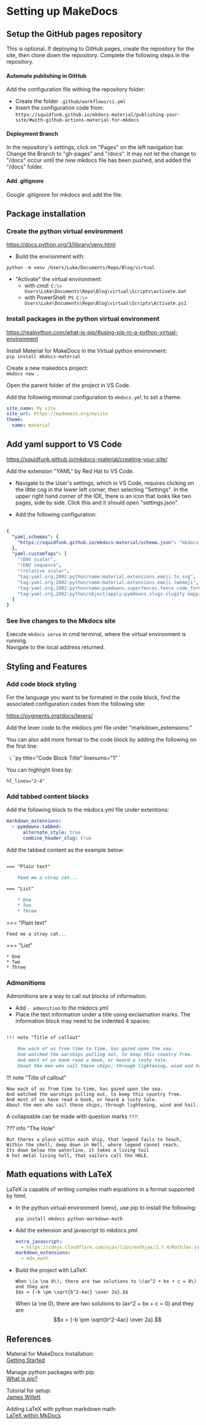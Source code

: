 # Setting up MakeDocs  

## Setup the GitHub pages repository  

This is optional. If deploying to GitHub pages, create the repository for the 
site, then clone down the repository.  Complete the following steps in the repository.  

#### Automate publishing in GitHub   

Add the configuration file withing the repository folder:  
- Create the folder `.github/workflows/ci.yml`  
- Insert the configuration code from:  
`https://squidfunk.github.io/mkdocs-material/publishing-your-site/#with-github-actions-material-for-mkdocs`  

#### Deployment Branch  

In the repository's settings, click on "Pages" on the left navigation bar. 
Change the Branch to "gh-pages" and "/docs". It may not let the change to 
"/docs" occur until the new mkdocs file has been pushed, and added the 
"/docs" folder.  

#### Add .gitignore  

Google .gitignore for mkdocs and add the file.  

## Package installation

### Create the python virtual environment  

https://docs.python.org/3/library/venv.html

- Build the envrionment with:  

`python -m venv /Users/Luke/Documents/Repo/Blog/virtual`   

- "Activate" the virtual environment:  
	- with *cmd*: `C:\> Users\Luke\Documents\Repo\Blog\virtual\Scripts\activate.bat`  
	- with PowerShell: `PS C:\> Users\Luke\Documents\Repo\Blog\virtual\Scripts\Activate.ps1`  

### Install packages in the python virtual environment  

https://realpython.com/what-is-pip/#using-pip-in-a-python-virtual-environment  

Install Material for MakeDocs in the Virtual python environment:  
`pip install mkdocs-material`

Create a new makedocs project:  
`mkdocs new .`  

Open the parent folder of the project in VS Code.  

Add the following minimal configuration to `mkdocs.yml` to set a theme:  

```yml  
site_name: My site
site_url: https://mydomain.org/mysite
theme:
  name: material
```

## Add yaml support to VS Code  

https://squidfunk.github.io/mkdocs-material/creating-your-site/

Add the extension "YAML" by Red Hat to VS Code.  

- Navigate to the User's settings, which in VS Code, requires clicking on the 
little cog in the lower left corner, then selecting "Settings". In the upper 
right hand corner of the IDE, there is an icon that looks like two pages, side 
by side. Click this and it should open "settings.json".   

- Add the following configuration:  

```yaml  

{
  "yaml.schemas": {
    "https://squidfunk.github.io/mkdocs-material/schema.json": "mkdocs.yml"
  },
  "yaml.customTags": [ 
    "!ENV scalar",
    "!ENV sequence",
    "!relative scalar",
    "tag:yaml.org,2002:python/name:material.extensions.emoji.to_svg",
    "tag:yaml.org,2002:python/name:material.extensions.emoji.twemoji",
    "tag:yaml.org,2002:python/name:pymdownx.superfences.fence_code_format",
    "tag:yaml.org,2002:python/object/apply:pymdownx.slugs.slugify mapping"
  ]
}
```

### See live changes to the Mkdocs site  

Execute `mkdocs serve` in cmd terminal, where the virtual environment is running.  
Navigate to the local address returned.  

## Styling and Features  

### Add code block styling  

For the language you want to be formated in the code block, find the associated 
configuration codes from the following site:  

https://pygments.org/docs/lexers/  

Add the lexer code to the mkdocs.yml file under "markdown_extensions:"  

You can also add more format to the code block by adding the following on the 
first line:  

` \`\`\`py title="Code Block Title" linenums="1" `

You can highlight lines by:  

` hl_lines="2-4"  `

### Add tabbed content blocks  

Add the following block to the mkdocs.yml file under extentions:  

```yml  
markdown_extensions:
  - pymdownx.tabbed:
      alternate_style: true
      combine_header_slug: true  
```

Add the tabbed content as the example below:  

```md  

=== "Plain text"  

    Feed me a stray cat...  

=== "List"  

    * One  
    * Two  
    * Three 

```

=== "Plain text"  

    Feed me a stray cat...  

=== "List"  

    * One  
    * Two  
    * Three 

### Admonitions  

Admonitions are a way to call out blocks of information.  

- Add `- admonition` to the mkdocs.yml  
- Place the text information under a title using exclaimation marks. The information
block may need to be indented 4 spaces:    

```md  

!!! note "Title of callout"  

    Now each of us from time to time, has gazed upon the sea.
    And watched the warships pulling out, to keep this country free.
    And most of us have read a book, or heard a lusty tale.
    About the men who sail these ships, through lightening, wind and hail.  

```

!!! note "Title of callout"  

    Now each of us from time to time, has gazed upon the sea.
    And watched the warships pulling out, to keep this country free.
    And most of us have read a book, or heard a lusty tale.
    About the men who sail these ships, through lightening, wind and hail.  

A collapsable can be made with question marks `???`:  

??? info "The Hole"  

    But theres a place within each ship, that legend fails to teach,
    Within the shell, deep down in Hell, where legend cannot reach.
    Its down below the waterline, it takes a living toil
    A hot metal living hell, that sailors call the HOLE.


## Math equations with LaTeX  

LaTeX is capable of writing complex math equations in a format supported 
by html.  

-   In the python virtual environment (venv), use pip to install the following:  

    `pip install mkdocs python-markdown-math`   

-   Add the extension and javascript to *mkdocs.yml*:  

    ```yml  
    extra_javascript:
      - https://cdnjs.cloudflare.com/ajax/libs/mathjax/2.7.4/MathJax.js?config=TeX-AMS-MML_HTMLorMML
    markdown_extensions:
      - mdx_math
    ```  

-   Build the project with LaTeX:  

    ```
    When \(a \ne 0\), there are two solutions to \(ax^2 + bx + c = 0\) and they are
    $$x = {-b \pm \sqrt{b^2-4ac} \over 2a}.$$  
    ```

    When \(a \ne 0\), there are two solutions to \(ax^2 + bx + c = 0\) and they are
    $$x = {-b \pm \sqrt{b^2-4ac} \over 2a}.$$


## References  

Material for MakeDocs Installation:  
[Getting Started](https://squidfunk.github.io/mkdocs-material/getting-started/)  

Manage python packages with pip:  
[What is pip?](https://realpython.com/what-is-pip/)  

Tutorial for setup:  
[James Willett](https://jameswillett.dev/getting-started-with-material-for-mkdocs/#code-blocks)  

Adding LaTeX with python markdown math:  
[LaTeX within MkDocs](https://gist.github.com/josemazo/36af7bb9c58b92c684bbd431f6c68ce9)




